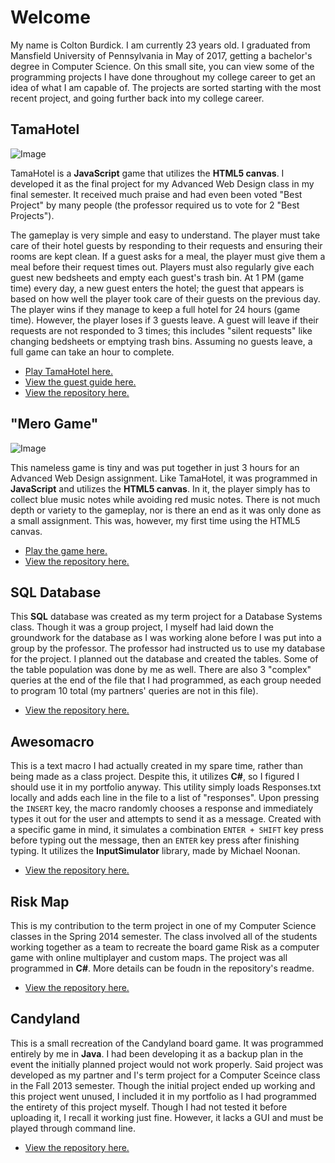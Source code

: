 # Welcome
My name is Colton Burdick. I am currently 23 years old. I graduated from Mansfield University of Pennsylvania in May of 2017, getting a bachelor's degree in Computer Science. On this small site, you can view some of the programming projects I have done throughout my college career to get an idea of what I am capable of. The projects are sorted starting with the most recent project, and going further back into my college career.

## TamaHotel
![Image](MelodytchiMuseum.github.io/scr/tamahotel.png)

TamaHotel is a **JavaScript** game that utilizes the **HTML5 canvas**. I developed it as the final project for my Advanced Web Design class in my final semester. It received much praise and had even been voted "Best Project" by many people (the professor required us to vote for 2 "Best Projects").

The gameplay is very simple and easy to understand. The player must take care of their hotel guests by responding to their requests and ensuring their rooms are kept clean. If a guest asks for a meal, the player must give them a meal before their request times out. Players must also regularly give each guest new bedsheets and empty each guest's trash bin. At 1 PM (game time) every day, a new guest enters the hotel; the guest that appears is based on how well the player took care of their guests on the previous day. The player wins if they manage to keep a full hotel for 24 hours (game time). However, the player loses if 3 guests leave. A guest will leave if their requests are not responded to 3 times; this includes "silent requests" like changing bedsheets or emptying trash bins. Assuming no guests leave, a full game can take an hour to complete.
- [Play TamaHotel here.](https://melodytchimuseum.github.io/tamahotel/)
- [View the guest guide here.](https://melodytchimuseum.github.io/tamahotel/guide.html)
- [View the repository here.](https://github.com/MelodytchiMuseum/tamahotel)

## "Mero Game"
![Image](MelodytchiMuseum.github.io/scr/merogame.png)

This nameless game is tiny and was put together in just 3 hours for an Advanced Web Design assignment. Like TamaHotel, it was programmed in **JavaScript** and utilizes the **HTML5 canvas**. In it, the player simply has to collect blue music notes while avoiding red music notes. There is not much depth or variety to the gameplay, nor is there an end as it was only done as a small assignment. This was, however, my first time using the HTML5 canvas.
- [Play the game here.](https://melodytchimuseum.github.io/merogame/)
- [View the repository here.](https://github.com/MelodytchiMuseum/merogame)

## SQL Database
This **SQL** database was created as my term project for a Database Systems class. Though it was a group project, I myself had laid down the groundwork for the database as I was working alone before I was put into a group by the professor. The professor had instructed us to use my database for the project. I planned out the database and created the tables. Some of the table population was done by me as well. There are also 3 "complex" queries at the end of the file that I had programmed, as each group needed to program 10 total (my partners' queries are not in this file).
- [View the repository here.](https://github.com/MelodytchiMuseum/sqlproject)

## Awesomacro
This is a text macro I had actually created in my spare time, rather than being made as a class project. Despite this, it utilizes **C#**, so I figured I should use it in my portfolio anyway. This utility simply loads Responses.txt locally and adds each line in the file to a list of "responses". Upon pressing the `INSERT` key, the macro randomly chooses a response and immediately types it out for the user and attempts to send it as a message. Created with a specific game in mind, it simulates a combination `ENTER + SHIFT` key press before typing out the message, then an `ENTER` key press after finishing typing. It utilizes the **InputSimulator** library, made by Michael Noonan.
- [View the repository here.](https://github.com/MelodytchiMuseum/awesomacro)

## Risk Map
This is my contribution to the term project in one of my Computer Science classes in the Spring 2014 semester. The class involved all of the students working together as a team to recreate the board game Risk as a computer game with online multiplayer and custom maps. The project was all programmed in **C#**. More details can be foudn in the repository's readme.
- [View the repository here.](https://github.com/MelodytchiMuseum/riskmap)

## Candyland
This is a small recreation of the Candyland board game. It was programmed entirely by me in **Java**. I had been developing it as a backup plan in the event the initially planned project would not work properly. Said project was developed as my partner and I's term project for a Computer Sceince class in the Fall 2013 semester. Though the initial project ended up working and this project went unused, I included it in my portfolio as I had programmed the entirety of this project myself. Though I had not tested it before uploading it, I recall it working just fine. However, it lacks a GUI and must be played through command line.
- [View the repository here.](https://github.com/MelodytchiMuseum/candyland)
